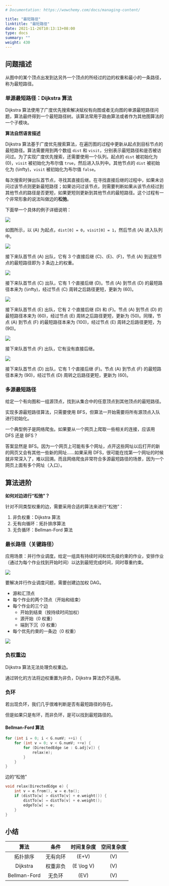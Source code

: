 ```yaml
---
# Documentation: https://wowchemy.com/docs/managing-content/

title: "最短路径"
linktitle: "最短路径"
date: 2021-11-26T10:13:13+08:00
type: docs
summary: ""
weight: 430
---
```


<!--more-->

## 问题描述

从图中的某个顶点出发到达另外一个顶点的所经过的边的权重和最小的一条路径，称为最短路径。

### 单源最短路径：Dijkstra 算法

Dijkstra 算法使用了广度优先搜索解决赋权有向图或者无向图的单源最短路径问题，算法最终得到一个最短路径树。该算法常用于路由算法或者作为其他图算法的一个子模块。

**算法自然语言描述**

Dijkstra 算法基于广度优先搜索算法，在遍历图的过程中更新从起点到目标节点的最短路径。算法需要用到两个数组 `dist` 和 `visit`，分别表示最短路径和是否被访问过。为了实现广度优先搜索，还需要使用一个队列。起点的 `dist` 被初始化为 \(0\)，`visit` 被初始化为布尔值 `true`，然后进入队列中。其他节点的 `dist` 被初始化为 \(\infty\)，`visit` 被初始化为布尔值 `false`。

每次搜索时弹出队首节点，寻找其直接后继。在寻找直接后继的过程中，如果未访问过该节点则更新最短路径；如果访问过该节点，则需要判断如果从该节点经过到其他节点的路径是否更短，如果更短则更新到其他节点的最短路径。这个过程有一个非常形象的说法叫做边的**松弛**。

下面举一个具体的例子详细说明：

![](Dijkstra1.png)

如图所示，以 \(A\) 为起点，`dist[0] = 0`，`visit[0] = 1`，然后节点 \(A\) 进入队列中。

![](Dijkstra2.png)

接下来队首节点 \(A\) 出队，它有 3 个直接后继 \(C\)、\(E\)、\(F\)，节点 \(A\) 到这些节点的最短路径即为 3 条边上的权重。

![](Dijkstra3.png)

接下来队首节点 \(C\) 出队，它有 1 个直接后继 \(D\)。节点 \(A\) 到节点 \(D\) 的最短路径本来为 \(\infty\)，经过节点 \(C\) 周转之后路径更短，更新为 \(60\)。

![](Dijkstra4.png)

接下来队首节点 \(E\) 出队，它有 2 个直接后继 \(D\) 和 \(F\)。节点 \(A\) 到节点 \(D\) 的最短路径本来为 \(60\)，经过节点 \(E\) 周转之后路径更短，更新为 \(50\)。同理，节点 \(A\) 到节点 \(F\) 的最短路径本来为 \(100\)，经过节点 \(E\) 周转之后路径更短，为 \(90\)。

![](Dijkstra5.png)

接下来队首节点 \(F\) 出队，它有没有直接后继。

![](Dijkstra6.png)

接下来队首节点 \(D\) 出队，它有 1 个直接后继 \(F\)。节点 \(A\) 到节点 \(F\) 的最短路径本来为 \(90\)，经过节点 \(D\) 周转之后路径更短，更新为 \(60\)。

### 多源最短路径

给定一个有向图和一组源顶点，找到从集合中的任意顶点到其他顶点的最短路径。

实现多源最短路径算法，只需要使用 BFS，但算法一开始需要将所有源顶点入队进行初始化。

一个典型例子是网络爬虫。如果要从一个网页上爬取一些相关的连接，应该用 DFS 还是 BFS？

答案显然是 BFS。因为一个网页上可能有多个网址，点开这些网址以后打开的新的网页又会有其他一些新的网址……如果采用 DFS，很可能在找第一个网址的时候就非常深入了，难以回溯。而且网络爬虫非常符合多源最短路径的场景，因为一个网页上面有多个网址（入口）。

## 算法进阶

**如何对边进行“松弛”？**

针对不同类型权重的边，需要采用合适的算法来进行“松弛”：

1. 非负权重：Dijkstra 算法
2. 无有向循环：拓扑排序算法
3. 无负循环：Bellman-Ford 算法

### 最长路径（关键路径）

应用场景：并行作业调度。给定一组具有持续时间和优先级约束的作业，安排作业（通过为每个作业找到开始时间）以达到最短完成时间，同时尊重约束。

![](关键路径1.jpeg)

要解决并行作业调度问题，需要创建边加权 DAG。

- 源和汇顶点
- 每个作业的两个顶点（开始和结束）
- 每个作业的三个边
  - 开始到结束（按持续时间加权）
  - 源开始（0 权重）
  - 端到下沉（0 权重）
- 每个优先约束的一条边（0 权重）

![](关键路径2.jpeg)

### 负权重边

Dijkstra 算法无法处理负权重边。

通过转化的方法将边权重置为非负，Dijkstra 算法仍不适用。

### 负环

若出现负环，我们几乎很难判断是否有最短路径的存在。

但是如果只是有环，而非负环，是可以找到最短路径的。

#### Bellman-Ford 算法

```cpp
for (int i = 0; i < G.numV; ++i) {
    for (int v = 0; v < G.numV; ++v) {
        for (DirectedEdge &e : G.adj[v]) {
            relax(e);
        }
    }
}
```

边的“松弛”

```cpp
void relax(DirectedEdge e) {
    int v = e.from(), w = e.to();
    if (distTo[w] > distTo[v] + e.weight()) {
        distTo[w] = distTo[v] + e.weight();
        edgeTo[w] = e;
    }
}
```

## 小结

|     算法     |   条件   | 时间复杂度 | 空间复杂度 |
| :----------: | :------: | :--------: | :--------: |
|   拓扑排序   | 无有向环 |   \(E+V\)    |    \(V\)     |
|   Dijkstra   | 权重非负 | \(E \log V\) |    \(V\)     |
| Bellman-Ford |  无负环  |    \(EV\)    |    \(V\)     |